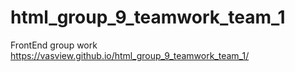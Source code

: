 # html_group_9_teamwork_team_1
FrontEnd group work
https://vasview.github.io/html_group_9_teamwork_team_1/
